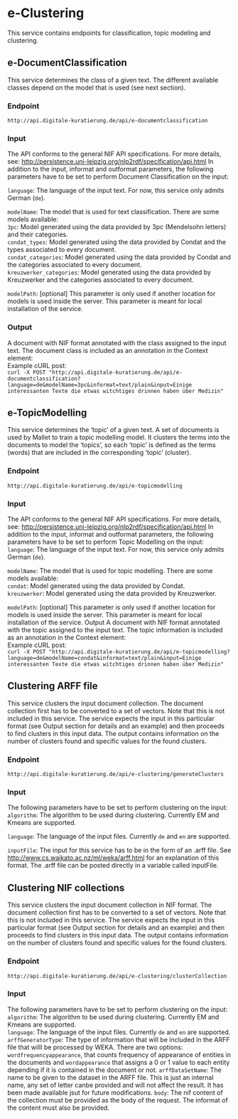 # e-Clustering

This service contains endpoints for classification, topic modeling and clustering.

## e-DocumentClassification
This service determines the class of a given text. The different available classes depend on the model that is used (see next section). 

### Endpoint
`http://api.digitale-kuratierung.de/api/e-documentclassification `

### Input
The API conforms to the general NIF API specifications. For more details, see: http://persistence.uni-leipzig.org/nlp2rdf/specification/api.html
In addition to the input, informat and outformat parameters, the following parameters have to be set to perform Document Classification on the input:  
  
`language`: The language of the input text. For now, this service only admits German (`de`).  
  
`modelName`: The model that is used for text classification. There are some models available:  
`3pc`: Model generated using the data provided by 3pc (Mendelsohn letters) and their categories.  
`condat_types`: Model generated using the data provided by Condat and the types associated to every document.  
`condat_categories`: Model generated using the data provided by Condat and the categories associated to every document.  
`kreuzwerker_categories`: Model generated using the data provided by Kreuzwerker and the categories associated to every document.  

`modelPath`: [optional] This parameter is only used if another location for models is used inside the server. This parameter is meant for local installation of the service.

### Output
A document with NIF format annotated with the class assigned to the input text. The document class is included as an annotation in the Context element:  
Example cURL post:  
`curl -X POST "http://api.digitale-kuratierung.de/api/e-documentclassification?language=de&modelName=3pc&informat=text/plain&input=Einige interessanten Texte die etwas witchtiges drinnen haben über Medizin"`


## e-TopicModelling
This service determines the ‘topic’ of a given text. A set of documents is used by Mallet to train a topic modelling model. It clusters the terms into the documents to model the ‘topics’, so each ‘topic’ is defined as the terms (words) that are included in the corresponding ‘topic’ (cluster). 

### Endpoint
`http://api.digitale-kuratierung.de/api/e-topicmodelling`

### Input
The API conforms to the general NIF API specifications. For more details, see: http://persistence.uni-leipzig.org/nlp2rdf/specification/api.html
In addition to the input, informat and outformat parameters, the following parameters have to be set to perform Topic Modelling on the input:  
`language`: The language of the input text. For now, this service only admits German (`de`).  
  
`modelName`: The model that is used for topic modelling. There are some models available:  
`condat`: Model generated using the data provided by Condat.  
`kreuzwerker`: Model generated using the data provided by Kreuzwerker.    
  
`modelPath`: [optional] This parameter is only used if another location for models is used inside the server. This parameter is meant for local installation of the service.
Output
A document with NIF format annotated with the topic assigned to the input text. The topic information is included as an annotation in the Context element:  
Example cURL post:  
`curl -X POST "http://api.digitale-kuratierung.de/api/e-topicmodelling?language=de&modelName=condat&informat=text/plain&input=Einige interessanten Texte die etwas witchtiges drinnen haben über Medizin"`


## Clustering ARFF file

This service clusters the input document collection. The document collection first has to be converted to a set of vectors. Note that this is not included in this service. The service expects the input in this particular format (see Output section for details and an example) and then proceeds to find clusters in this input data. The output contains information on the number of clusters found and specific values for the found clusters.

### Endpoint
`http://api.digitale-kuratierung.de/api/e-clustering/generateClusters`

### Input
The following parameters have to be set to perform clustering on the input:  
`algorithm`: The algorithm to be used during clustering. Currently EM and Kmeans are supported.  
  
`language`: The language of the input files. Currently `de` and `en` are supported.  

`inputFile`: The input for this service has to be in the form of an .arff file. See http://www.cs.waikato.ac.nz/ml/weka/arff.html for an explanation of this format.
The .arff file can be posted directly in a variable called inputFile.


## Clustering NIF collections

This service clusters the input document collection in NIF format. The document collection first has to be converted to a set of vectors. Note that this is not included in this service. The service expects the input in this particular format (see Output section for details and an example) and then proceeds to find clusters in this input data. The output contains information on the number of clusters found and specific values for the found clusters.

### Endpoint
`http://api.digitale-kuratierung.de/api/e-clustering/clusterCollection`

### Input
The following parameters have to be set to perform clustering on the input:  
`algorithm`: The algorithm to be used during clustering. Currently EM and Kmeans are supported.  
`language`: The language of the input files. Currently `de` and `en` are supported.  
`arffGeneratorType`: The type of information that will be included in the ARFF file that willl be processed by WEKA. There are two options: `wordfrequencyappearance`, that counts frequency of appearance of entities in the documents and `wordappearance` that assigns a 0 or 1 value to each entity depending if it is contained in the document or not.
`arffDataSetName`: The name to be given to the dataset in the ARFF file. This is just an internal name, any set of letter canbe provided and will not affect the result. It has been made available jsut for future modifications.
`body`: The nif content of the collection must be provided as the body of the request. The informat of the content must also be provided.


